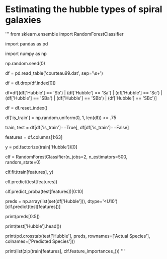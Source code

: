 # Estimating the hubble types of spiral galaxies

'''
from sklearn.ensemble import RandomForestClassifier

import pandas as pd

import numpy as np

np.random.seed(0)

df = pd.read_table('courteau99.dat', sep='\s+')

df = df.drop(df.index[0])

df=df[(df['Hubble'] == 'Sb') | (df['Hubble'] == 'Sa') | (df['Hubble'] == 'Sc') | (df['Hubble'] == 'SBa') | (df['Hubble'] == 'SBb') | (df['Hubble'] == 'SBc')]

df = df.reset_index()

df['is_train'] = np.random.uniform(0, 1, len(df)) <= .75

train, test = df[df['is_train']==True], df[df['is_train']==False]

features = df.columns[1:63]

y = pd.factorize(train['Hubble'])[0]

clf = RandomForestClassifier(n_jobs=2, n_estimators=500, random_state=0)

clf.fit(train[features], y)

clf.predict(test[features])

clf.predict_proba(test[features])[0:10]

preds = np.array(list(set(df['Hubble'])), dtype='<U10')[clf.predict(test[features])]

print(preds[0:5])

print(test['Hubble'].head())

print(pd.crosstab(test['Hubble'], preds, rownames=['Actual Species'], colnames=['Predicted Species']))

print(list(zip(train[features], clf.feature_importances_)))
'''
